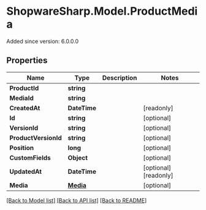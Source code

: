 # ShopwareSharp.Model.ProductMedia
Added since version: 6.0.0.0

## Properties

Name | Type | Description | Notes
------------ | ------------- | ------------- | -------------
**ProductId** | **string** |  | 
**MediaId** | **string** |  | 
**CreatedAt** | **DateTime** |  | [readonly] 
**Id** | **string** |  | [optional] 
**VersionId** | **string** |  | [optional] 
**ProductVersionId** | **string** |  | [optional] 
**Position** | **long** |  | [optional] 
**CustomFields** | **Object** |  | [optional] 
**UpdatedAt** | **DateTime** |  | [optional] [readonly] 
**Media** | [**Media**](Media.md) |  | [optional] 

[[Back to Model list]](../../README.md#documentation-for-models) [[Back to API list]](../../README.md#documentation-for-api-endpoints) [[Back to README]](../../README.md)

